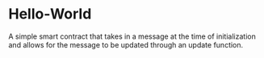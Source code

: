 # Hello-World

A simple smart contract that takes in a message at the time of initialization and allows for the message to be updated through an update function.
